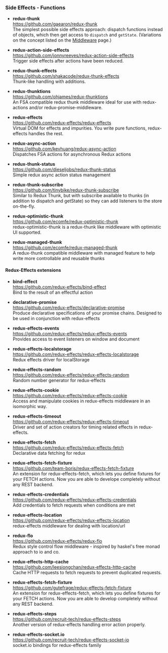 ### Side Effects - Functions

- **redux-thunk**  
  https://github.com/gaearon/redux-thunk  
  The simplest possible side effects approach: dispatch functions instead of objects, which then get access to `dispatch` and `getState`.  (Variations on the concept listed on the [Middleware](middleware.md) page.)
  
- **redux-action-side-effects**  
  https://github.com/jonnyreeves/redux-action-side-effects  
  Trigger side effects after actions have been reduced.
  
- **redux-thunk-effects**  
  https://github.com/shakacode/redux-thunk-effects  
  Thunk-like handling with additions.
  
- **redux-thunktions**  
  https://github.com/ohjames/redux-thunktions  
  An FSA compatible redux thunk middleware ideal for use with redux-actions and/or redux-promise-middleware.
  
- **redux-effects**  
  https://github.com/redux-effects/redux-effects  
  Virtual DOM for effects and impurities. You write pure functions, redux-effects handles the rest.
  
- **redux-async-action**  
  https://github.com/kevhuang/redux-async-action  
  Dispatches FSA actions for asynchronous Redux actions 
  
- **redux-thunk-status**  
  https://github.com/dieseljobs/redux-thunk-status  
  Simple redux async action status management 
  
- **redux-thunk-subscribe**  
  https://github.com/tinybike/redux-thunk-subscribe  
  Similar to Redux Thunk, but with subscribe available to thunks (in addition to dispatch and getState) so they can add listeners to the store on-the-fly.
  
- **redux-optimistic-thunk**  
  https://github.com/ecomfe/redux-optimistic-thunk  
  redux-optimistic-thunk is a redux-thunk like middleware with optimistic UI supported.
  
- **redux-managed-thunk**  
  https://github.com/ecomfe/redux-managed-thunk  
  A redux-thunk compatible middleware with managed feature to help write more controllable and reusable thunks 
  

#### Redux-Effects extensions
  
- **bind-effect**  
  https://github.com/redux-effects/bind-effect  
  Bind to the result of an effectful action
  
- **declarative-promise**  
  https://github.com/redux-effects/declarative-promise  
  Produce declarative specifications of your promise chains. Designed to be used in conjunction with redux-effects
  
- **redux-effects-events**  
  https://github.com/redux-effects/redux-effects-events  
  Provides access to event listeners on window and document
  
- **redux-effects-localstorage**  
  https://github.com/redux-effects/redux-effects-localstorage  
  Redux effects driver for localStorage
  
- **redux-effects-random**  
  https://github.com/redux-effects/redux-effects-random  
  Random number generator for redux-effects
  
- **redux-effects-cookie**  
  https://github.com/redux-effects/redux-effects-cookie  
  Access and manipulate cookies in redux-effects middleware in an isomorphic way.
  
- **redux-effects-timeout**  
  https://github.com/redux-effects/redux-effects-timeout  
  Driver and set of action creators for timing related effects in redux-effects.
  
- **redux-effects-fetch**  
  https://github.com/redux-effects/redux-effects-fetch  
  Declarative data fetching for redux  
  
- **redux-effects-fetch-fixture**  
  https://github.com/team-boris/redux-effects-fetch-fixture  
  An extension for redux-effects-fetch, which lets you define fixtures for your FETCH actions. Now you are able to develope completely without any REST backend.
  
- **redux-effects-credentials**  
  https://github.com/redux-effects/redux-effects-credentials  
  Add credentials to fetch requests when conditions are met
  
- **redux-effects-location**  
  https://github.com/redux-effects/redux-effects-location  
  redux-effects middleware for dealing with location/url
  
- **redux-flo**  
  https://github.com/redux-effects/redux-flo  
  Redux style control flow middleware - inspired by haskel's free monad approach to io and co.
  
- **redux-effects-http-cache**  
  https://github.com/leesiongchan/redux-effects-http-cache  
  Cache HTTP requests to fetch requests to prevent duplicated requests.
  
- **redux-effects-fetch-fixture**  
  https://github.com/gutefrage/redux-effects-fetch-fixture  
  An extension for redux-effects-fetch, which lets you define fixtures for your FETCH actions. Now you are able to develop completely without any REST backend.
  
- **redux-effects-steps**  
  https://github.com/recruit-tech/redux-effects-steps  
  Another version of redux-effects handling error action properly.
  
- **redux-effects-socket.io**  
  https://github.com/recruit-tech/redux-effects-socket-io  
  socket.io bindings for redux-effects family 